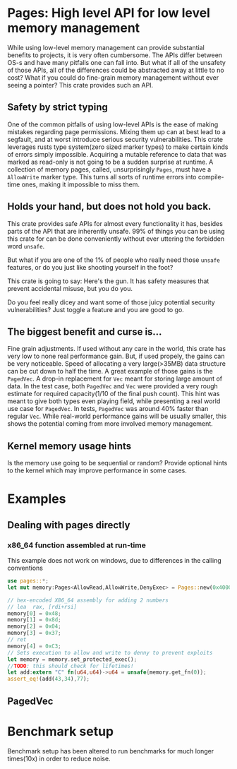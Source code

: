 # Pages: High level API for low level memory management
While using low-level memory management can provide substantial benefits to projects, it is very often cumbersome. The APIs differ between OS-s and have many pitfalls one can fall into. But what if all of the unsafety of those APIs, all of the differences could be abstracted away at little to no cost? What if you could do fine-grain memory management without ever seeing a pointer? This crate provides such an API.
## Safety by strict typing
One of the common pitfalls of using low-level APIs is the ease of making mistakes regarding page permissions. Mixing them up can at best lead to a segfault, and at worst introduce serious security vulnerabilities. This crate leverages rusts type system(zero sized marker types) to make certain kinds of errors simply impossible. Acquiring a mutable  reference to data that was marked as read-only is not going to be a sudden surprise at runtime. A collection of memory pages, called, unsurprisingly `Pages`, must have a `AllowWrite` marker type. This turns all sorts of runtime errors into compile-time ones, making it impossible to miss them.
## Holds your hand, but does not hold you back. 
This crate provides safe APIs for almost every functionality it has, besides parts of the API that are inherently unsafe.
99% of things you can be using this crate for can be done conveniently without ever uttering the forbidden word `unsafe`.

But what if you are one of the 1% of people who really need those `unsafe` features, or do you just like shooting yourself in the foot?

This crate is going to say: Here's the gun. It has safety measures that prevent accidental misuse, but you do you.

Do you feel really dicey and want some of those juicy potential security vulnerabilities? Just toggle a feature and you are good to go.
## The biggest benefit and curse is...
Fine grain adjustments. If used without any care in the world, this crate has very low to none real performance gain. But, if used propely, the gains can be very noticeable. Speed of allocating a very large(>35MB) data structure can be cut down to half the time. A great example of those gains is the `PagedVec`. A drop-in replacement for `Vec` meant for storing large amount of data. In the test case, both `PagedVec` and `Vec` were provided a very rough estimate for required capacity(1/10 of the final push count). This hint was meant to give both types even playing field, while presenting a real world use case for `PagedVec`. In tests, `PagedVec` was around 40% faster than regular `Vec`. While real-world performance gains will be usually smaller, this shows the  potential coming from more involved memory management.
## Kernel memory usage hints
Is the memory use going to be sequential or random? Provide optional hints to the kernel which may improve performance in some cases.
# Examples
## Dealing with pages directly
### x86_64 function assembled at run-time
This example does not work on windows, due to differences in the calling conventions
```rust
use pages::*;
let mut memory:Pages<AllowRead,AllowWrite,DenyExec> = Pages::new(0x4000);

// hex-encoded X86_64 assembly for adding 2 numbers
// lea 	rax, [rdi+rsi]
memory[0] = 0x48;
memory[1] = 0x8d;
memory[2] = 0x04;
memory[3] = 0x37;
// ret
memory[4] = 0xC3;
// Sets execution to allow and write to denny to prevent exploits
let memory = memory.set_protected_exec();
//TODO: this should check for lifetimes!
let add:extern "C" fn(u64,u64)->u64 = unsafe{memory.get_fn(0)};
assert_eq!(add(43,34),77);
```
## PagedVec

# Benchmark setup
Benchmark setup has been altered to run benchmarks for much longer times(10x) in order to reduce noise.

